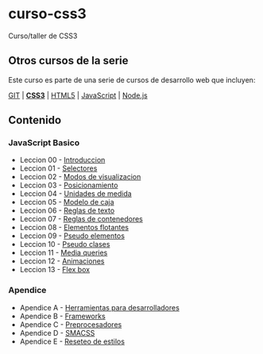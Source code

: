 # curso-css3
Curso/taller de CSS3

## Otros cursos de la serie
Este curso es parte de una serie de cursos de desarrollo web que incluyen:

[GIT](https://github.com/jorgeriv/curso-git) | 
**[CSS3](https://github.com/jorgeriv/curso-css)** | 
[HTML5](https://github.com/jorgeriv/curso-html5) | 
[JavaScript](https://github.com/jorgeriv/curso-ecmascript) | 
[Node.js](https://github.com/jorgeriv/curso-node)

## Contenido

### JavaScript Basico
* Leccion 00 - [Introduccion](https://github.com/jorgeriv/curso-ecmascript/tree/master/leccion%2000)
* Leccion 01 - [Selectores]()
* Leccion 02 - [Modos de visualizacion]()
* Leccion 03 - [Posicionamiento]()
* Leccion 04 - [Unidades de medida]()
* Leccion 05 - [Modelo de caja]()
* Leccion 06 - [Reglas de texto]()
* Leccion 07 - [Reglas de contenedores]()
* Leccion 08 - [Elementos flotantes]()
* Leccion 09 - [Pseudo elementos]()
* Leccion 10 - [Pseudo clases]()
* Leccion 11 - [Media queries]()
* Leccion 12 - [Animaciones]()
* Leccion 13 - [Flex box]()

### Apendice
* Apendice A - [Herramientas para desarrolladores]()
* Apendice B - [Frameworks]()
* Apendice C - [Preprocesadores]()
* Apendice D - [SMACSS]()
* Apendice E - [Reseteo de estilos]()
